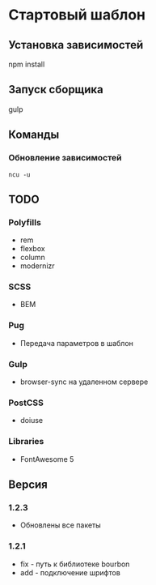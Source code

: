 # Стартовый шаблон #

## Установка зависимостей

npm install

## Запуск сборщика

gulp

## Команды

### Обновление зависимостей

```
ncu -u
```

## TODO

### Polyfills

* rem
* flexbox
* column
* modernizr

### SCSS

* BEM

### Pug

* Передача параметров в шаблон

### Gulp

* browser-sync на удаленном сервере

### PostCSS

* doiuse

### Libraries

* FontAwesome 5

## Версия

### 1.2.3

* Обновлены все пакеты

### 1.2.1

* fix - путь к библиотеке bourbon
* add - подключение шрифтов
